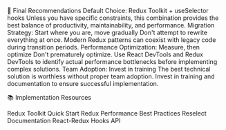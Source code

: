 🎯 Final Recommendations
Default Choice: Redux Toolkit + useSelector hooks
Unless you have specific constraints, this combination provides the best balance of productivity, maintainability, and performance.
Migration Strategy: Start where you are, move gradually
Don't attempt to rewrite everything at once. Modern Redux patterns can coexist with legacy code during transition periods.
Performance Optimization: Measure, then optimize
Don't prematurely optimize. Use React DevTools and Redux DevTools to identify actual performance bottlenecks before implementing complex solutions.
Team Adoption: Invest in training
The best technical solution is worthless without proper team adoption. Invest in training and documentation to ensure successful implementation.

📚 Implementation Resources

Redux Toolkit Quick Start
Redux Performance Best Practices
Reselect Documentation
React-Redux Hooks API
